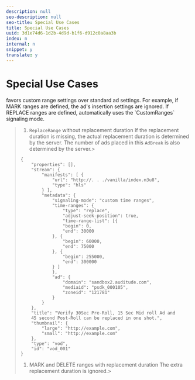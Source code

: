 ```yaml
---
description: null
seo-description: null
seo-title: Special Use Cases
title: Special Use Cases
uuid: 3d1e74d6-1d2b-4d9d-b1f6-d912c0a8aa3b
index: n
internal: n
snippet: y
translate: y
---
```


# Special Use Cases

 <!-- PH element: phrases/primetime-sdk-name --> favors custom range settings over standard ad settings. For example, if MARK ranges are defined, the ad's insertion settings are ignored. If REPLACE ranges are defined, <!-- PH element: phrases/primetime-sdk-name --> automatically uses the `CustomRanges` signaling mode.

>1. `ReplaceRange` without replacement duration
>   If the replacement duration is missing, the actual replacement duration is determined by the server. The number of ads placed in this `AdBreak` is also determined by the server.>
>   ```
>   {
>       "properties": [],
>       "stream": {
>           "manifests": [ {
>               "url": "http://. . ./vanilla/index.m3u8",
>               "type": "hls"
>           } ],
>           "metadata": {
>               "signaling-mode": "custom time ranges",
>               "time-ranges": {
>                   "type": "replace",
>                   "adjust-seek-position": true,
>                   "time-range-list": [{
>                   "begin": 0,
>                   "end": 30000
>               }, {
>                   "begin": 60000,
>                   "end": 75000
>               }, {
>                   "begin": 255000,
>                   "end": 300000
>               } ]
>               },
>               "ad": {             
>                   "domain": "sandbox2.auditude.com",
>                   "mediaid": "psdk_000105",
>                   "zoneid": "121781"
>               }     
>           }
>       },
>       "title": "Verify 30Sec Pre-Roll, 15 Sec Mid roll Ad and 
>       45 second Post-Roll can be replaced in one shot.",
>       "thumbnail": {
>           "large": "http://example.com",
>           "small": "http://example.com"
>       },
>       "type": "vod",
>       "id": "vod_001"
>   }
>   
>   ```
>
>1. MARK and DELETE ranges with replacement duration
>   The extra replacement duration is ignored.>
